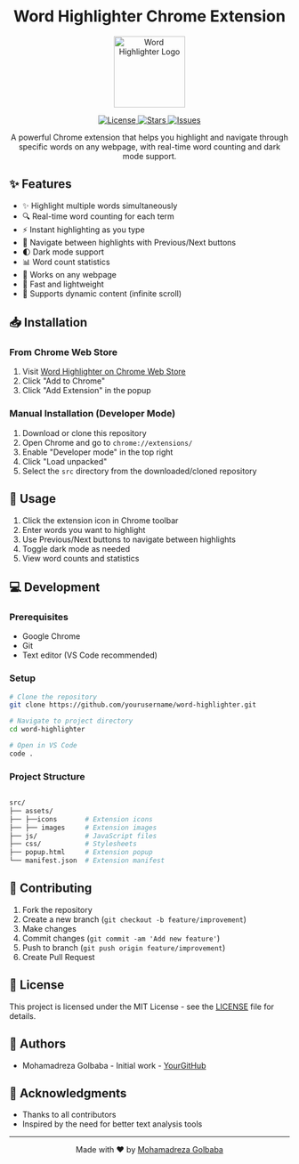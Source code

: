 <h1 align="center">Word Highlighter Chrome Extension</h1>

<p align="center">
  <img src="/Images/Logo.webp" alt="Word Highlighter Logo" width="128" height="128"/>
</p>

<p align="center">
  <a href="https://github.com/Mrezagolbaba/word-highlighter/blob/main/LICENSE">
    <img src="https://img.shields.io/github/license/yourusername/word-highlighter" alt="License"/>
  </a>
  <a href="https://github.com/Mrezagolbaba/word-highlighter/stargazers">
    <img src="https://img.shields.io/github/stars/Mrezagolbaba/word-highlighter" alt="Stars"/>
  </a>
  <a href="https://github.com/Mrezagolbaba/word-highlighter/issues">
    <img src="https://img.shields.io/github/issues/Mrezagolbaba/word-highlighter" alt="Issues"/>
  </a>
</p>

<p align="center">
  A powerful Chrome extension that helps you highlight and navigate through specific words on any webpage, with real-time word counting and dark mode support.
</p>

<h2>✨ Features</h2>
<ul>
  <li>✨ Highlight multiple words simultaneously</li>
  <li>🔍 Real-time word counting for each term</li>
  <li>⚡ Instant highlighting as you type</li>
  <li>🎯 Navigate between highlights with Previous/Next buttons</li>
  <li>🌓 Dark mode support</li>
  <li>📊 Word count statistics</li>
  <li>💪 Works on any webpage</li>
  <li>🚀 Fast and lightweight</li>
  <li>🔄 Supports dynamic content (infinite scroll)</li>
</ul>

<h2>📥 Installation</h2>

<h3>From Chrome Web Store</h3>
<ol>
  <li>Visit <a href="#">Word Highlighter on Chrome Web Store</a></li>
  <li>Click "Add to Chrome"</li>
  <li>Click "Add Extension" in the popup</li>
</ol>

<h3>Manual Installation (Developer Mode)</h3>
<ol>
  <li>Download or clone this repository</li>
  <li>Open Chrome and go to <code>chrome://extensions/</code></li>
  <li>Enable "Developer mode" in the top right</li>
  <li>Click "Load unpacked"</li>
  <li>Select the <code>src</code> directory from the downloaded/cloned repository</li>
</ol>

<h2>🚀 Usage</h2>
<ol>
  <li>Click the extension icon in Chrome toolbar</li>
  <li>Enter words you want to highlight</li>
  <li>Use Previous/Next buttons to navigate between highlights</li>
  <li>Toggle dark mode as needed</li>
  <li>View word counts and statistics</li>
</ol>

<h2>💻 Development</h2>

<h3>Prerequisites</h3>
<ul>
  <li>Google Chrome</li>
  <li>Git</li>
  <li>Text editor (VS Code recommended)</li>
</ul>

<h3>Setup</h3>

```bash
# Clone the repository
git clone https://github.com/yourusername/word-highlighter.git

# Navigate to project directory
cd word-highlighter

# Open in VS Code
code .
```
<h3>Project Structure</h3>

```bash

src/
├── assets/
├── ├──icons       # Extension icons
├── ├── images     # Extension images
├── js/            # JavaScript files
├── css/           # Stylesheets
├── popup.html     # Extension popup
└── manifest.json  # Extension manifest
```
<h2>🤝 Contributing</h2>
<ol>
  <li>Fork the repository</li>
  <li>Create a new branch (<code>git checkout -b feature/improvement</code>)</li>
  <li>Make changes</li>
  <li>Commit changes (<code>git commit -am 'Add new feature'</code>)</li>
  <li>Push to branch (<code>git push origin feature/improvement</code>)</li>
  <li>Create Pull Request</li>
</ol>
<h2>📝 License</h2>
<p>
  This project is licensed under the MIT License - see the <a href="LICENSE">LICENSE</a> file for details.
</p>
<h2>👥 Authors</h2>
<ul>
  <li>Mohamadreza Golbaba - Initial work - <a href="https://github.com/Mrezagolbaba">YourGitHub</a></li>
</ul>
<h2>🙏 Acknowledgments</h2>
<ul>
  <li>Thanks to all contributors</li>
  <li>Inspired by the need for better text analysis tools</li>
</ul>
<hr>
<p align="center">
  Made with ❤️ by <a href="https://github.com/Mrezagolbaba">Mohamadreza Golbaba</a>
</p>
